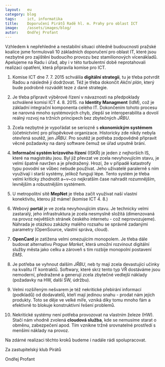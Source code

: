 ```yaml
---
layout:   eu
category: blog
tags:     ict, informatika
title:    Doporučení Pirátů Radě hl. m. Prahy pro oblast ICT
image:    /assets/images/blog/
autor:    Ondřej Profant
---
```



Vzhledem k nepřehledné a nestabilní situaci ohledně budoucnosti pražské koalice jsme formulovali 10 základních doporučení pro oblast IT, které jsou nezbytné pro zajištění budoucího provozu bez stamilionových vícenákladů. Apelujeme na Radu i úřad, aby i v této turbulentní době neprotahovali realizaci opatření, která připravila komise pro ICT.

1. Komise ICT dne 7. 7. 2015 schválila **digitální strategii**, tu je třeba potvrdit Radou a následně jí dodržovat. Též je třeba dokončit *Akční plán*, který bude podrobně rozvádět teze z dané strategie.

2. Je třeba připravit výběrové řízení v návaznosti na předpoklady schválené komisi ICT 4. 8. 2015. na **Identity Managment** (IdM), což je základní integrační komponenta celého IT. Dokončením tohoto procesu se narovná mnoho systémových chyb, zlepší se interoperabilita a dovolí reálný rozvoj na tržních principech bez zbytečných *JŘBU*.

3. Zcela nezbytné je vypořádat se seriozně s **ekonomickým systémem** (účetnictvím) pro příspěvkové organizace. Historicky zde nikdy nebyla otevřená soutěž, jen *JŘBU*. Pro soutěž je potřeba zodpovědně připravit věcné požadavky na daný software čemuž se úřad urputně brání.

4. **Informační systém krizového řízení** (ISKŘ) je jeden z nejhorších IS, které na magistrátu jsou. Byl již převzat ve zcela nevyhovujícím stavu, je velmi špatně navržen a je předražený. Hrozí, že v případě katastrofy typu povodní se vůbec nebude používat. Jeho uživatelé paralerně s ním využívají i starší systémy, jelikož fungují lépe. Tento systém je třeba velmi kriticky zhodnotit a~v~co nejkratším čase nahradit rozumnějším, levnějším a robustnějším systémem.

5. U metropolitní sítě **MepNet** je třeba začít využívat naší vlastní konektivitu, kterou již máme! (komise ICT 4. 8.) 

6. Webový **portál** je ve zcela nevyhovujícím stavu. Je technicky velmi zastaralý, jeho infrastruktura je zcela nesmyslně složitá (dimenzovaná na provoz největších stránek českého internetu - což neprovozujeme). Náhrada je otázkou zakázky malého rozsahu se správně zadanými parametry (OpenSource, vlastní správa, cloud).

7. **OpenCard** je zatížena velmi omezujícím monopolem. Je třeba dále budovat alternativu *Prague Market*, která umožní rozvinout digitální služby města jako celku a zároveň s tím rozbije monopolní postavení *EMS*.

8. Je potřeba se vyhnout dalším *JŘBU*, neb ty mají zcela devastující učinky na kvalitu IT kontraktů. Softwary, které skrz tento typ VŘ dostáváme jsou nemoderní, předražené a generují zcela zbytečné vedlejší náklady (požadavky na HW, další SW, údržbu). 

9. Velmi rozšířeným nešvarem je též nekritické přebírání informací (podkladů) od dodavatelů, kteří mají jedinou snahu - prodat nám jejich produkty. Toto se děje ve velké míře, vzniká díky tomu mnoho fám a efektivně to blokuje konstruktivní řešení problemů.

10. Nekritické systémy není potřeba provozovat na vlastním železe (HW). Stačí nám vhodně zvolená **cloudová služba**, kde se nemusíme starat o obměnu, zabezpečení apod. Tím vznikne tržně srovnatelné prostředí s menšími náklady na provoz.

Na zdárné realizaci těchto kroků budeme i nadále rádi spolupracovat.
  


Za zastupitelský klub Pirátů

Ondřej Profant
